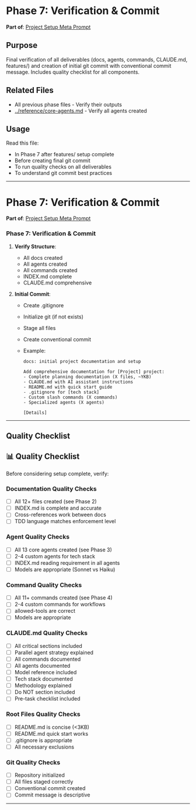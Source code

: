 # Phase 7: Verification & Commit

**Part of**: [Project Setup Meta Prompt](../project-setup-meta-prompt.md)

## Purpose

Final verification of all deliverables (docs, agents, commands, CLAUDE.md, features/) and creation of initial git commit with conventional commit message. Includes quality checklist for all components.

## Related Files

- All previous phase files - Verify their outputs
- [../reference/core-agents.md](../reference/core-agents.md) - Verify all agents created

## Usage

Read this file:
- In Phase 7 after features/ setup complete
- Before creating final git commit
- To run quality checks on all deliverables
- To understand git commit best practices

---

# Phase 7: Verification & Commit

**Part of**: [Project Setup Meta Prompt](../project-setup-meta-prompt.md)

### Phase 7: Verification & Commit

1. **Verify Structure**:
   - All docs created
   - All agents created
   - All commands created
   - INDEX.md complete
   - CLAUDE.md comprehensive

2. **Initial Commit**:
   - Create .gitignore
   - Initialize git (if not exists)
   - Stage all files
   - Create conventional commit
   - Example:

     ```
     docs: initial project documentation and setup

     Add comprehensive documentation for [Project] project:
     - Complete planning documentation (X files, ~YKB)
     - CLAUDE.md with AI assistant instructions
     - README.md with quick start guide
     - .gitignore for [tech stack]
     - Custom slash commands (X commands)
     - Specialized agents (X agents)

     [Details]
     ```

---


## Quality Checklist

## 📊 Quality Checklist

Before considering setup complete, verify:

### Documentation Quality Checks

- [ ] All 12+ files created (see Phase 2)
- [ ] INDEX.md is complete and accurate
- [ ] Cross-references work between docs
- [ ] TDD language matches enforcement level

### Agent Quality Checks

- [ ] All 13 core agents created (see Phase 3)
- [ ] 2-4 custom agents for tech stack
- [ ] INDEX.md reading requirement in all agents
- [ ] Models are appropriate (Sonnet vs Haiku)

### Command Quality Checks

- [ ] All 11+ commands created (see Phase 4)
- [ ] 2-4 custom commands for workflows
- [ ] allowed-tools are correct
- [ ] Models are appropriate

### CLAUDE.md Quality Checks

- [ ] All critical sections included
- [ ] Parallel agent strategy explained
- [ ] All commands documented
- [ ] All agents documented
- [ ] Model reference included
- [ ] Tech stack documented
- [ ] Methodology explained
- [ ] Do NOT section included
- [ ] Pre-task checklist included

### Root Files Quality Checks

- [ ] README.md is concise (<3KB)
- [ ] README.md quick start works
- [ ] .gitignore is appropriate
- [ ] All necessary exclusions

### Git Quality Checks

- [ ] Repository initialized
- [ ] All files staged correctly
- [ ] Conventional commit created
- [ ] Commit message is descriptive

---
